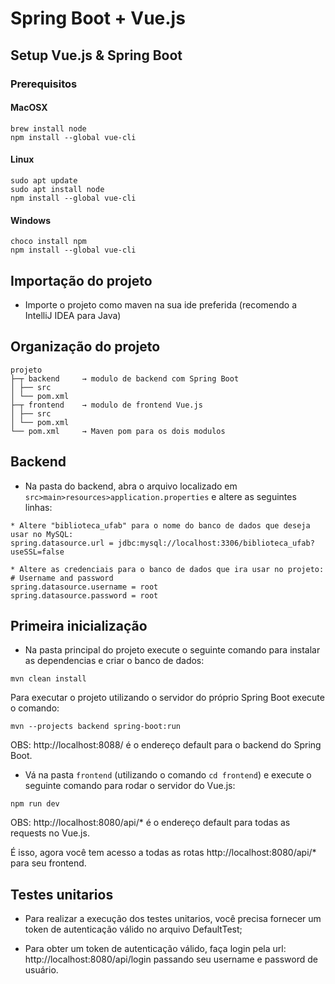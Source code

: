 # Spring Boot + Vue.js

## Setup Vue.js & Spring Boot

### Prerequisitos

#### MacOSX

```
brew install node
npm install --global vue-cli
```

#### Linux

```
sudo apt update
sudo apt install node
npm install --global vue-cli
```

#### Windows

```
choco install npm
npm install --global vue-cli
```

## Importação do projeto

* Importe o projeto como maven na sua ide preferida (recomendo a IntelliJ IDEA para Java)

## Organização do projeto

```
projeto
├─┬ backend     → modulo de backend com Spring Boot
│ ├── src
│ └── pom.xml
├─┬ frontend    → modulo de frontend Vue.js
│ ├── src
│ └── pom.xml
└── pom.xml     → Maven pom para os dois modulos
```

## Backend

* Na pasta do backend, abra o arquivo localizado em `src>main>resources>application.properties` e altere as seguintes linhas:

```
* Altere "biblioteca_ufab" para o nome do banco de dados que deseja usar no MySQL:
spring.datasource.url = jdbc:mysql://localhost:3306/biblioteca_ufab?useSSL=false

* Altere as credenciais para o banco de dados que ira usar no projeto:
# Username and password
spring.datasource.username = root
spring.datasource.password = root

```

## Primeira inicialização

* Na pasta principal do projeto execute o seguinte comando para instalar as dependencias e criar o banco de dados:

```
mvn clean install
```

Para executar o projeto utilizando o servidor do próprio Spring Boot execute o comando:

```
mvn --projects backend spring-boot:run
```

OBS: http://localhost:8088/ é o endereço default para o backend do Spring Boot.


* Vá na pasta `frontend` (utilizando o comando `cd frontend`) e execute o seguinte comando para rodar o servidor do Vue.js:

```
npm run dev
```

OBS: http://localhost:8080/api/* é o endereço default para todas as requests no Vue.js.

É isso, agora você tem acesso a todas as rotas http://localhost:8080/api/* para seu frontend.

## Testes unitarios

* Para realizar a execução dos testes unitarios, você precisa fornecer um token de autenticação válido no arquivo DefaultTest;

* Para obter um token de autenticação válido, faça login pela url: http://localhost:8080/api/login passando seu username e password de usuário.
